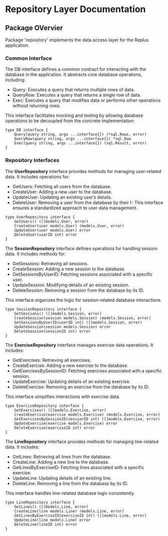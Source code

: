 # Repository Layer Documentation

## Package OVervier
Package 'repository' implements the data access layer for the Replus application.

### Common Interface

The DB interface defines a common contract for interacting with the database in the application. It abstracts core database operations, including:
- Query: Executes a query that returns multiple rows of data.
- QueryRow: Executes a query that returns a single row of data.
- Exec: Executes a query that modifies data or performs other operations without returning rows.

This interface facilitates mocking and testing by allowing database operations to be decoupled from the concrete implementation.

```
type DB interface {
    Query(query string, args ...interface{}) (*sql.Rows, error)
    QueryRow(query string, args ...interface{}) *sql.Row
    Exec(query string, args ...interface{}) (sql.Result, error)
}
```

### Repository Interfaces

The **UserRepository** interface provides methods for managing user-related data. It includes operations for:
- GetUsers: Fetching all users from the database.
- CreateUser: Adding a new user to the database.
- UpdateUser: Updating an existing user’s details.
- DeleteUser: Removing a user from the database by their I- 
This interface ensures a standardized approach to user data management.
```
type UserRepository interface {
    GetUsers() ([]models.User, error)
    CreateUser(user models.User) (models.User, error)
    UpdateUser(user models.User) error
    DeleteUser(userID int) error
}
```

The **SessionRepository** interface defines operations for handling session data. It includes methods for:
- GetSessions: Retrieving all sessions.
- CreateSession: Adding a new session to the database.
- GetSessionsByUserID: Fetching sessions associated with a specific user.
- UpdateSession: Modifying details of an existing session.
- DeleteSession: Removing a session from the database by its ID.

This interface organizes the logic for session-related database interactions.
```
type SessionRepository interface {
    GetSessions() ([]models.Session, error)
    CreateSession(session models.Session) (models.Session, error)
    GetSessionsByUserID(userID int) ([]models.Session, error)
    UpdateSession(session models.Session) error
    DeleteSession(sessionID int) error
}
```

The **ExerciseRepository** interface manages exercise data operations. It includes:
- GetExercises: Retrieving all exercises.
- CreateExercise: Adding a new exercise to the database.
- GetExercisesBySessionID: Fetching exercises associated with a specific session.
- UpdateExercise: Updating details of an existing exercise.
- DeleteExercise: Removing an exercise from the database by its ID.

This interface simplifies interactions with exercise data.
```
type ExerciseRepository interface {
    GetExercises() ([]models.Exercise, error)
    CreateExercise(exercise models.Exercise) (models.Exercise, error)
    GetExercisesBySessionID(sessionID int) ([]models.Exercise, error)
    UpdateExercise(exercise models.Exercise) error
    DeleteExercise(exerciseID int) error
}
```

The **LineRepository** interface provides methods for managing line-related data. It includes:
- GetLines: Retrieving all lines from the database.
- CreateLine: Adding a new line to the database.
- GetLinesByExerciseID: Fetching lines associated with a specific exercise.
- UpdateLine: Updating details of an existing line.
- DeleteLine: Removing a line from the database by its ID.

This interface handles line-related database logic consistently.
```
type LineRepository interface {
    GetLines() ([]models.Line, error)
    CreateLine(line models.Line) (models.Line, error)
    GetLinesByExerciseID(exerciseID int) ([]models.Line, error)
    UpdateLine(line models.Line) error
    DeleteLine(lineID int) error
}
```
